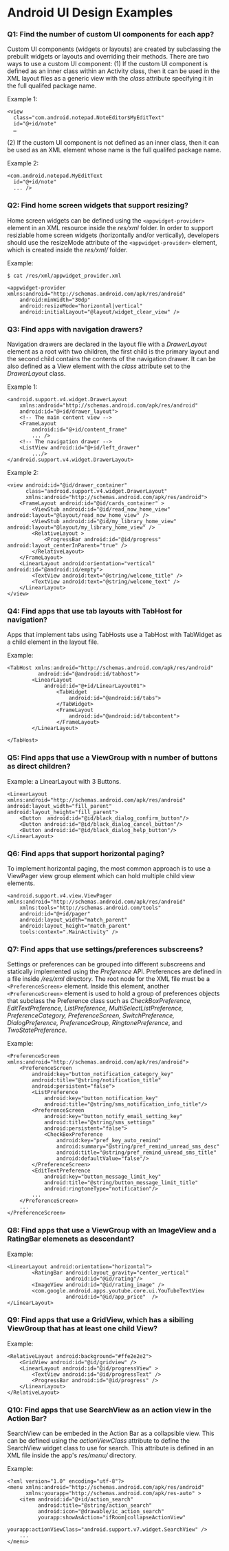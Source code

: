 # Android UI Design Examples

### Q1: Find the number of custom UI components for each app?

Custom UI components (widgets or layouts) are created by subclassing the prebuilt widgets or layouts and overriding their methods. There are two ways to use a custom UI component:
(1) If the custom UI component is defined as an inner class within an Activity class, then it can be used in the XML layout files as a generic view with the _class_ attribute specifying it in the full qualifed package name.

Example 1:

```
<view
  class="com.android.notepad.NoteEditor$MyEditText"
  id="@+id/note"
  …
```
(2) If the custom UI component is not defined as an inner class, then it can be used as an XML element whose name is the full qualifed package name.

Example 2:

```
<com.android.notepad.MyEditText
  id="@+id/note"
  ... />
```

### Q2: Find home screen widgets that support resizing?

Home screen widgets can be defined using the ```<appwidget-provider>``` element in an XML resource  inside the _res/xml_ folder. In order to support resiziable home screen widgets (horizontally and/or vertically), developers should use the resizeMode attribute of the ```<appwidget-provider>``` element, which is created inside the _res/xml/_ folder.

Example:

```$ cat /res/xml/appwidget_provider.xml ```

```
<appwidget-provider xmlns:android="http://schemas.android.com/apk/res/android"
    android:minWidth="30dp"
    android:resizeMode="horizontal|vertical"
    android:initialLayout="@layout/widget_clear_view" />

```


### Q3: Find apps with navigation drawers?
Navigation drawers are declared in the layout file with a _DrawerLayout_ element as a root with two children, the first child is the primary layout and the second child contains the contents of the navigation drawer. It can be also defined as a View element with the _class_ attribute set to the _DrawerLayout_ class.

Example 1:

```
<android.support.v4.widget.DrawerLayout
    xmlns:android="http://schemas.android.com/apk/res/android"
    android:id="@+id/drawer_layout">
    <!-- The main content view -->
    <FrameLayout
        android:id="@+id/content_frame"
        ... />
    <!-- The navigation drawer -->
    <ListView android:id="@+id/left_drawer"
        .../>
</android.support.v4.widget.DrawerLayout>
```

Example 2:

```
<view android:id="@id/drawer_container"
      class="android.support.v4.widget.DrawerLayout"
      xmlns:android="http://schemas.android.com/apk/res/android">
    <FrameLayout android:id="@id/cards_container" >
        <ViewStub android:id="@id/read_now_home_view" android:layout="@layout/read_now_home_view" />
        <ViewStub android:id="@id/my_library_home_view" android:layout="@layout/my_library_home_view" />
        <RelativeLayout >
            <ProgressBar android:id="@id/progress" android:layout_centerInParent="true" />
        </RelativeLayout>
    </FrameLayout>
    <LinearLayout android:orientation="vertical" android:id="@android:id/empty">
        <TextView android:text="@string/welcome_title" />
        <TextView android:text="@string/welcome_text" />
    </LinearLayout>
</view>
```

### Q4: Find apps that use tab layouts with TabHost for navigation?

Apps that implement tabs using TabHosts use a TabHost with TabWidget as a child element in the layout file.

Example:

```
<TabHost xmlns:android="http://schemas.android.com/apk/res/android"
          android:id="@android:id/tabhost">
        <LinearLayout
            android:id="@+id/LinearLayout01">
                <TabWidget
                    android:id="@android:id/tabs">
                </TabWidget>
                <FrameLayout
                    android:id="@android:id/tabcontent">
                </FrameLayout>
        </LinearLayout>

</TabHost>
```

### Q5: Find apps that use a ViewGroup with n number of buttons as direct children?

Example: a LinearLayout with 3 Buttons.

```
<LinearLayout xmlns:android="http://schemas.android.com/apk/res/android" android:layout_width="fill_parent" android:layout_height="fill_parent">
    <Button  android:id="@id/black_dialog_confirm_button"/>
    <Button android:id="@id/black_dialog_cancel_button"/>
    <Button android:id="@id/black_dialog_help_button"/>
</LinearLayout>
```

### Q6: Find apps that support horizontal paging?
To implement horizontal paging, the most common approach is to use a ViewPager view group element which can hold multiple child view elements.

```
<android.support.v4.view.ViewPager xmlns:android="http://schemas.android.com/apk/res/android"
    xmlns:tools="http://schemas.android.com/tools"
    android:id="@+id/pager"
    android:layout_width="match_parent"
    android:layout_height="match_parent"
    tools:context=".MainActivity" />
```

### Q7: Find apps that use settings/preferences subscreens?

Settings or preferences can be grouped into different subscreens and statically implemented using the _Preference_ API. Preferences are defined in a file inside _/res/xml_ directory. The root node for the XML file must be a ```<PreferenceScreen>``` element. Inside this element, another ```<PreferenceScreen>``` element is used to hold a group of preferences objects that subclass the Preference class such as _CheckBoxPreference, EditTextPreference, ListPreference, MultiSelectListPreference, PreferenceCategory, PreferenceScreen, SwitchPreference, DialogPreference, PreferenceGroup, RingtonePreference_, and _TwoStatePreference_.

Example:

```
<PreferenceScreen  xmlns:android="http://schemas.android.com/apk/res/android">
    <PreferenceScreen
        android:key="button_notification_category_key"
        android:title="@string/notification_title"
        android:persistent="false">
        <ListPreference
            android:key="button_notification_key"
            android:title="@string/sms_notification_info_title"/>
        <PreferenceScreen
            android:key="button_notify_email_setting_key"
            android:title="@string/sms_settings"
            android:persistent="false">
            <CheckBoxPreference
                android:key="pref_key_auto_remind"
                android:summary="@string/pref_remind_unread_sms_desc"
                android:title="@string/pref_remind_unread_sms_title"
                android:defaultValue="false"/>
        </PreferenceScreen>
        <EditTextPreference
            android:key="button_message_limit_key"
            android:title="@string/button_message_limit_title"
            android:ringtoneType="notification"/>
        ...
    </PreferenceScreen>
    ...
</PreferenceScreen>
```


### Q8: Find apps that use a ViewGroup with an ImageView and a RatingBar elemenets as descendant?

Example:

```
<LinearLayout android:orientation="horizontal">
        <RatingBar android:layout_gravity="center_vertical"
                   android:id="@id/rating"/>
        <ImageView android:id="@id/rating_image" />
        <com.google.android.apps.youtube.core.ui.YouTubeTextView
                   android:id="@id/app_price"  />
</LinearLayout>

```


### Q9: Find apps that use a GridView, which has a sibiling ViewGroup that has at least one child View?

Example:

```
<RelativeLayout android:background="#ffe2e2e2">
    <GridView android:id="@id/gridview" />
    <LinearLayout android:id="@id/progressView" >
        <TextView android:id="@id/progressText" />
        <ProgressBar android:id="@id/progress" />
    </LinearLayout>
</RelativeLayout>

```


### Q10: Find apps that use SearchView as an action view in the Action Bar?

SearchView can be embeded in the Action Bar as a collapsible view. This can be defined using the _actionViewClass_ attribute to define the SearchView widget class to use for search. This attribute is defined in an XML file inside the app's _res/menu/_ directory.

Example:

```
<?xml version="1.0" encoding="utf-8"?>
<menu xmlns:android="http://schemas.android.com/apk/res/android"
      xmlns:yourapp="http://schemas.android.com/apk/res-auto" >
    <item android:id="@+id/action_search"
          android:title="@string/action_search"
          android:icon="@drawable/ic_action_search"
          yourapp:showAsAction="ifRoom|collapseActionView"
          yourapp:actionViewClass="android.support.v7.widget.SearchView" />
    ...
</menu>
```
